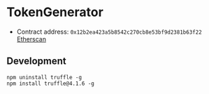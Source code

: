 # TokenGenerator

* Contract address: `0x12b2ea423a5b8542c270cb8e53bf9d2381b63f22` [Etherscan](https://etherscan.io/address/0x12b2ea423a5b8542c270cb8e53bf9d2381b63f22)

## Development

```
npm uninstall truffle -g
npm install truffle@4.1.6 -g
```
